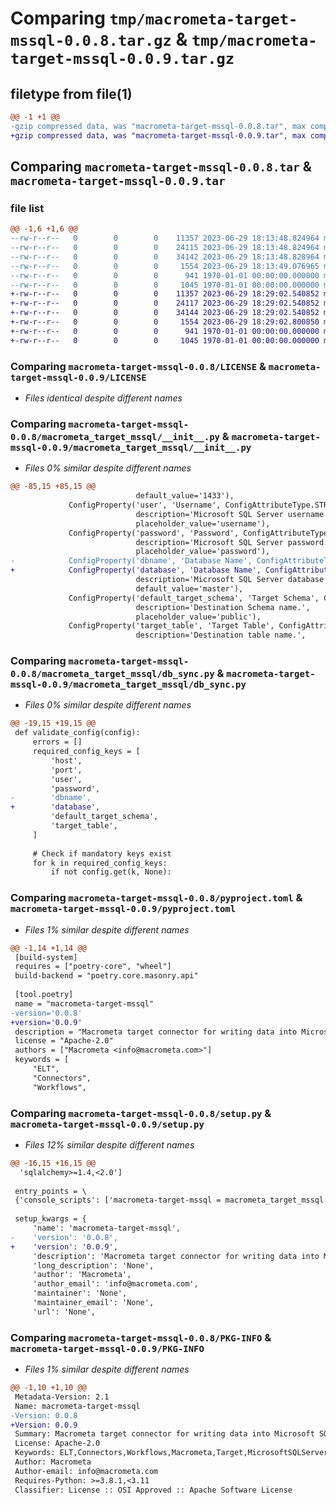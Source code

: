 # Comparing `tmp/macrometa-target-mssql-0.0.8.tar.gz` & `tmp/macrometa-target-mssql-0.0.9.tar.gz`

## filetype from file(1)

```diff
@@ -1 +1 @@
-gzip compressed data, was "macrometa-target-mssql-0.0.8.tar", max compression
+gzip compressed data, was "macrometa-target-mssql-0.0.9.tar", max compression
```

## Comparing `macrometa-target-mssql-0.0.8.tar` & `macrometa-target-mssql-0.0.9.tar`

### file list

```diff
@@ -1,6 +1,6 @@
--rw-r--r--   0        0        0    11357 2023-06-29 18:13:48.824964 macrometa-target-mssql-0.0.8/LICENSE
--rw-r--r--   0        0        0    24115 2023-06-29 18:13:48.824964 macrometa-target-mssql-0.0.8/macrometa_target_mssql/__init__.py
--rw-r--r--   0        0        0    34142 2023-06-29 18:13:48.828964 macrometa-target-mssql-0.0.8/macrometa_target_mssql/db_sync.py
--rw-r--r--   0        0        0     1554 2023-06-29 18:13:49.076965 macrometa-target-mssql-0.0.8/pyproject.toml
--rw-r--r--   0        0        0      941 1970-01-01 00:00:00.000000 macrometa-target-mssql-0.0.8/setup.py
--rw-r--r--   0        0        0     1045 1970-01-01 00:00:00.000000 macrometa-target-mssql-0.0.8/PKG-INFO
+-rw-r--r--   0        0        0    11357 2023-06-29 18:29:02.540852 macrometa-target-mssql-0.0.9/LICENSE
+-rw-r--r--   0        0        0    24117 2023-06-29 18:29:02.540852 macrometa-target-mssql-0.0.9/macrometa_target_mssql/__init__.py
+-rw-r--r--   0        0        0    34144 2023-06-29 18:29:02.540852 macrometa-target-mssql-0.0.9/macrometa_target_mssql/db_sync.py
+-rw-r--r--   0        0        0     1554 2023-06-29 18:29:02.800850 macrometa-target-mssql-0.0.9/pyproject.toml
+-rw-r--r--   0        0        0      941 1970-01-01 00:00:00.000000 macrometa-target-mssql-0.0.9/setup.py
+-rw-r--r--   0        0        0     1045 1970-01-01 00:00:00.000000 macrometa-target-mssql-0.0.9/PKG-INFO
```

### Comparing `macrometa-target-mssql-0.0.8/LICENSE` & `macrometa-target-mssql-0.0.9/LICENSE`

 * *Files identical despite different names*

### Comparing `macrometa-target-mssql-0.0.8/macrometa_target_mssql/__init__.py` & `macrometa-target-mssql-0.0.9/macrometa_target_mssql/__init__.py`

 * *Files 0% similar despite different names*

```diff
@@ -85,15 +85,15 @@
                            default_value='1433'),
             ConfigProperty('user', 'Username', ConfigAttributeType.STRING, True, False,
                            description='Microsoft SQL Server username.',
                            placeholder_value='username'),
             ConfigProperty('password', 'Password', ConfigAttributeType.PASSWORD, True, False,
                            description='Microsoft SQL Server password.',
                            placeholder_value='password'),
-            ConfigProperty('dbname', 'Database Name', ConfigAttributeType.STRING, True, False,
+            ConfigProperty('database', 'Database Name', ConfigAttributeType.STRING, True, False,
                            description='Microsoft SQL Server database name.',
                            default_value='master'),
             ConfigProperty('default_target_schema', 'Target Schema', ConfigAttributeType.STRING, True, True,
                            description='Destination Schema name.',
                            placeholder_value='public'),
             ConfigProperty('target_table', 'Target Table', ConfigAttributeType.STRING, True, True,
                            description='Destination table name.',
```

### Comparing `macrometa-target-mssql-0.0.8/macrometa_target_mssql/db_sync.py` & `macrometa-target-mssql-0.0.9/macrometa_target_mssql/db_sync.py`

 * *Files 0% similar despite different names*

```diff
@@ -19,15 +19,15 @@
 def validate_config(config):
     errors = []
     required_config_keys = [
         'host',
         'port',
         'user',
         'password',
-        'dbname',
+        'database',
         'default_target_schema',
         'target_table',
     ]
 
     # Check if mandatory keys exist
     for k in required_config_keys:
         if not config.get(k, None):
```

### Comparing `macrometa-target-mssql-0.0.8/pyproject.toml` & `macrometa-target-mssql-0.0.9/pyproject.toml`

 * *Files 1% similar despite different names*

```diff
@@ -1,14 +1,14 @@
 [build-system]
 requires = ["poetry-core", "wheel"]
 build-backend = "poetry.core.masonry.api"
 
 [tool.poetry]
 name = "macrometa-target-mssql"
-version='0.0.8'
+version='0.0.9'
 description = "Macrometa target connector for writing data into Microsoft SQL Server."
 license = "Apache-2.0"
 authors = ["Macrometa <info@macrometa.com>"]
 keywords = [
     "ELT",
     "Connectors",
     "Workflows",
```

### Comparing `macrometa-target-mssql-0.0.8/setup.py` & `macrometa-target-mssql-0.0.9/setup.py`

 * *Files 12% similar despite different names*

```diff
@@ -16,15 +16,15 @@
  'sqlalchemy>=1.4,<2.0']
 
 entry_points = \
 {'console_scripts': ['macrometa-target-mssql = macrometa_target_mssql:main']}
 
 setup_kwargs = {
     'name': 'macrometa-target-mssql',
-    'version': '0.0.8',
+    'version': '0.0.9',
     'description': 'Macrometa target connector for writing data into Microsoft SQL Server.',
     'long_description': 'None',
     'author': 'Macrometa',
     'author_email': 'info@macrometa.com',
     'maintainer': 'None',
     'maintainer_email': 'None',
     'url': 'None',
```

### Comparing `macrometa-target-mssql-0.0.8/PKG-INFO` & `macrometa-target-mssql-0.0.9/PKG-INFO`

 * *Files 1% similar despite different names*

```diff
@@ -1,10 +1,10 @@
 Metadata-Version: 2.1
 Name: macrometa-target-mssql
-Version: 0.0.8
+Version: 0.0.9
 Summary: Macrometa target connector for writing data into Microsoft SQL Server.
 License: Apache-2.0
 Keywords: ELT,Connectors,Workflows,Macrometa,Target,MicrosoftSQLServer
 Author: Macrometa
 Author-email: info@macrometa.com
 Requires-Python: >=3.8.1,<3.11
 Classifier: License :: OSI Approved :: Apache Software License
```

